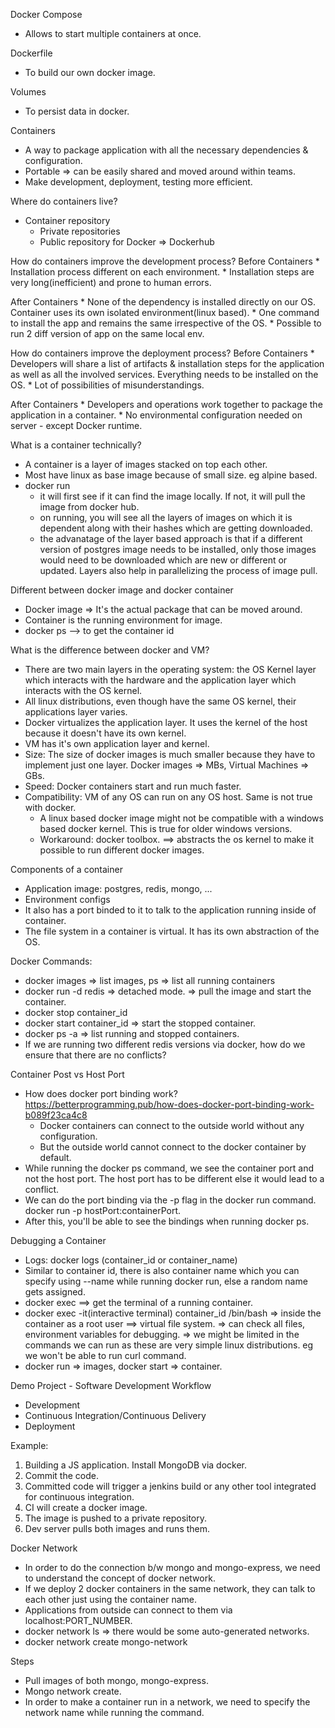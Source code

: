 Docker Compose
* Allows to start multiple containers at once.

Dockerfile
* To build our own docker image.

Volumes
* To persist data in docker.

Containers
* A way to package application with all the necessary dependencies & configuration.
* Portable => can be easily shared and moved around within teams.
* Make development, deployment, testing more efficient.

Where do containers live? 
* Container repository
    * Private repositories
    * Public repository for Docker => Dockerhub

How do containers improve the development process?
Before Containers
    * Installation process different on each environment.
    * Installation steps are very long(inefficient) and prone to human errors.

After Containers
    * None of the dependency is installed directly on our OS. Container uses its own isolated environment(linux based).
    * One command to install the app and remains the same irrespective of the OS.
    * Possible to run 2 diff version of app on the same local env.

How do containers improve the deployment process?
Before Containers
    * Developers will share a list of artifacts & installation steps for the application as well as all the involved services. Everything needs to be installed on the OS.
    * Lot of possibilities of misunderstandings.

After Containers
    * Developers and operations work together to package the application in a container.
    * No environmental configuration needed on server - except Docker runtime.


What is a container technically?
* A container is a layer of images stacked on top each other.
* Most have linux as base image because of small size. eg alpine based.
* docker run
    * it will first see if it can find the image locally. If not, it will pull the image from docker hub.
    * on running, you will see all the layers of images on which it is dependent along with their hashes which are getting downloaded.
    * the advanatage of the layer based approach is that if a different version of postgres image needs to be installed, only those images would need to be downloaded which are new or different or updated. Layers also help in parallelizing the process of image pull.

Different between docker image and docker container
* Docker image => It's the actual package that can be moved around.
* Container is the running environment for image.
* docker ps --> to get the container id

What is the difference between docker and VM?
* There are two main layers in the operating system: the OS Kernel layer which interacts with the hardware and the application layer which interacts with the OS kernel.
* All linux distributions, even though have the same OS kernel, their applications layer varies.
* Docker virtualizes the application layer. It uses the kernel of the host because it doesn't have its own kernel.
* VM has it's own application layer and kernel.
* Size: The size of docker images is much smaller because they have to implement just one layer. Docker images => MBs, Virtual Machines => GBs.
* Speed: Docker containers start and run much faster.
* Compatibility: VM of any OS can run on any OS host. Same is not true with docker.
    * A linux based docker image might not be compatible with a windows based docker kernel. This is true for older windows versions.
    * Workaround: docker toolbox. ==> abstracts the os kernel to make it possible to run different docker images.

Components of a container
* Application image: postgres, redis, mongo, ...
* Environment configs
* It also has a port binded to it to talk to the application running inside of container.
* The file system in a container is virtual. It has its own abstraction of the OS.

Docker Commands:
* docker images => list images, ps => list all running containers
* docker run -d redis => detached mode. => pull the image and start the container.
* docker stop container_id
* docker start container_id => start the stopped container.
* docker ps -a => list running and stopped containers.
* If we are running two different redis versions via docker, how do we ensure that there are no conflicts?

Container Post vs Host Port
* How does docker port binding work?
    https://betterprogramming.pub/how-does-docker-port-binding-work-b089f23ca4c8
    * Docker containers can connect to the outside world without any configuration.
    * But the outside world cannot connect to the docker container by default. 
* While running the docker ps command, we see the container port and not the host port. The host port has to be different else it would lead to a conflict.
* We can do the port binding via the -p flag in the docker run command.
    docker run -p hostPort:containerPort.
* After this, you'll be able to see the bindings when running docker ps.


Debugging a Container
* Logs: docker logs (container_id or container_name)
* Similar to container id, there is also container name which you can specify using --name while running docker run, else a random name gets assigned. 
* docker exec ==> get the terminal of a running container.
* docker exec -it(interactive terminal) container_id /bin/bash
    => inside the container as a root user ==> virtual file system.
    => can check all files, environment variables for debugging.
    => we might be limited in the commands we can run as these are very simple linux distributions. eg we won't be able to run curl command.
* docker run => images, docker start => container.

Demo Project - Software Development Workflow
* Development
* Continuous Integration/Continuous Delivery
* Deployment

Example:
1. Building a JS application. Install MongoDB via docker.
2. Commit the code.
3. Committed code will trigger a jenkins build or any other tool integrated for continuous integration.
4. CI will create a docker image.
5. The image is pushed to a private repository.
6. Dev server pulls both images and runs them. 


Docker Network
* In order to do the connection b/w mongo and mongo-express, we need to understand the concept of docker network.
* If we deploy 2 docker containers in the same network, they can talk to each other just using the container name.
* Applications from outside can connect to them via localhost:PORT_NUMBER.
* docker network ls => there would be some auto-generated networks.
* docker network create mongo-network

Steps
* Pull images of both mongo, mongo-express.
* Mongo network create.
* In order to make a container run in a network, we need to specify the network name while running the command.
